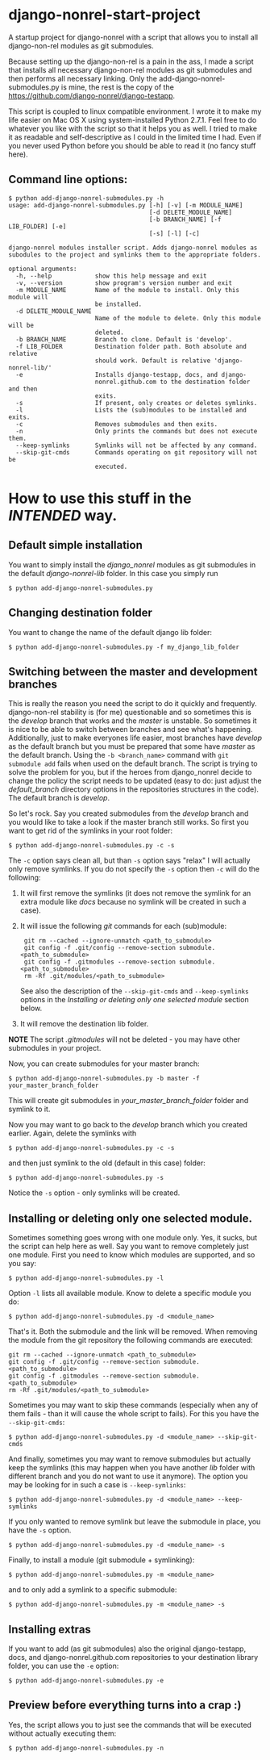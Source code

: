 django-nonrel-start-project
==================

A startup project for django-nonrel with a script that allows you to install all django-non-rel modules as git submodules.

Because setting up the django-non-rel is a pain in the ass, I made a script that installs all necessary django-non-rel modules as git submodules and then performs all necessary linking. Only the add-django-nonrel-submodules.py is mine, the rest is the copy of the https://github.com/django-nonrel/django-testapp.

This script is coupled to linux compatible environment. I wrote it to make my life easier on Mac OS X using system-installed Python 2.7.1. Feel free to do whatever you like with the script so that it helps you as well. I tried to make it as readable and self-descriptive as I could in the limited time I had. Even if you never used Python before you should be able to read it (no fancy stuff here).

Command line options:
---------------------

    $ python add-django-nonrel-submodules.py -h
    usage: add-django-nonrel-submodules.py [-h] [-v] [-m MODULE_NAME]
                                           [-d DELETE_MODULE_NAME]
                                           [-b BRANCH_NAME] [-f LIB_FOLDER] [-e]
                                           [-s] [-l] [-c]

    django-nonrel modules installer script. Adds django-nonrel modules as
    subodules to the project and symlinks them to the appropriate folders.

    optional arguments:
      -h, --help            show this help message and exit
      -v, --version         show program's version number and exit
      -m MODULE_NAME        Name of the module to install. Only this module will
                            be installed.
      -d DELETE_MODULE_NAME
                            Name of the module to delete. Only this module will be
                            deleted.
      -b BRANCH_NAME        Branch to clone. Default is 'develop'.
      -f LIB_FOLDER         Destination folder path. Both absolute and relative
                            should work. Default is relative 'django-nonrel-lib/'
      -e                    Installs django-testapp, docs, and django-
                            nonrel.github.com to the destination folder and then
                            exits.
      -s                    If present, only creates or deletes symlinks.
      -l                    Lists the (sub)modules to be installed and exits.
      -c                    Removes submodules and then exits.
      -n                    Only prints the commands but does not execute them.
	  --keep-symlinks       Symlinks will not be affected by any command.
	  --skip-git-cmds       Commands operating on git repository will not be
	                        executed.


# How to use this stuff in the *INTENDED* way.

## Default simple installation
You want to simply install the _django_nonrel_ modules as git submodules in the default _django-nonrel-lib_ folder. In this case you simply run

    $ python add-django-nonrel-submodules.py

## Changing destination folder
You want to change the name of the default django lib folder:

    $ python add-django-nonrel-submodules.py -f my_django_lib_folder

## Switching between the master and development branches
This is really the reason you need the script to do it quickly and frequently. django-non-rel stability is (for me) questionable and so sometimes this is the _develop_ branch that works and the _master_ is unstable. So sometimes it is nice to be able to switch between branches and see what's happening. Additionally, just to make everyones life easier, most branches have _develop_ as the default branch but you must be prepared that some have _master_ as the default branch. Using the `-b <branch_name>` command with `git submodule add` fails when used on the default branch. The script is trying to solve the problem for you, but if the heroes from django_nonrel decide to change the policy the script needs to be updated (easy to do: just adjust the _default_branch_ directory options in the repositories structures in the code).
The default branch is _develop_.

So let's rock. Say you created submodules from the _develop_ branch and you would like to take a look if the master branch still works. So first you want to get rid of the symlinks in your root folder:

    $ python add-django-nonrel-submodules.py -c -s

The `-c` option says clean all, but than `-s` option says "relax" I will actually only remove symlinks. If you do not specify the `-s` option then `-c` will do the following:

1. It will first remove the symlinks (it does not remove the symlink for an extra module like _docs_ because no symlink will be created in such a case).

2. It will issue the following _git_ commands for each (sub)module:

        git rm --cached --ignore-unmatch <path_to_submodule>
        git config -f .git/config --remove-section submodule.<path_to_submodule>
        git config -f .gitmodules --remove-section submodule.<path_to_submodule>
        rm -Rf .git/modules/<path_to_submodule>

    See also the description of the `--skip-git-cmds` and `--keep-symlinks` options in the _Installing or deleting only one selected module_ section below.

3. It will remove the destination lib folder.

**NOTE** The script _.gitmodules_ will not be deleted - you may have other submodules in your project.

Now, you can create submodules for your master branch:

    $ python add-django-nonrel-submodules.py -b master -f your_master_branch_folder

This will create git submodules in _your_master_branch_folder_ folder and symlink to it.

Now you may want to go back to the _develop_ branch which you created earlier. Again, delete the symlinks with

    $ python add-django-nonrel-submodules.py -c -s

and then just symlink to the old (default in this case) folder:

    $ python add-django-nonrel-submodules.py -s

Notice the `-s` option - only symlinks will be created.

## Installing or deleting only one selected module.
Sometimes something goes wrong with one module only. Yes, it sucks, but the script can help here as well.
Say you want to remove completely just one module. First you need to know which modules are supported, and so you say:

    $ python add-django-nonrel-submodules.py -l

Option `-l` lists all available module. Know to delete a specific module you do:

    $ python add-django-nonrel-submodules.py -d <module_name>

That's it. Both the submodule and the link will be removed. When removing the module from the git repository the following commands are executed:

    git rm --cached --ignore-unmatch <path_to_submodule>
	git config -f .git/config --remove-section submodule.<path_to_submodule>
	git config -f .gitmodules --remove-section submodule.<path_to_submodule>
    rm -Rf .git/modules/<path_to_submodule>

Sometimes you may want to skip these commands (especially when any of them fails - than it will cause the whole script to fails). For this you have the
`--skip-git-cmds`:

    $ python add-django-nonrel-submodules.py -d <module_name> --skip-git-cmds

And finally, sometimes you may want to remove submodules but actually keep the symlinks (this may happen when you have another _lib_ folder with different branch and you do not want to use it anymore). The option you may be looking for in such a case is `--keep-symlinks`:

    $ python add-django-nonrel-submodules.py -d <module_name> --keep-symlinks

If you only wanted to remove symlink but leave the submodule in place, you have the `-s` option.

    $ python add-django-nonrel-submodules.py -d <module_name> -s

Finally, to install a module (git submodule + symlinking):

    $ python add-django-nonrel-submodules.py -m <module_name>

and to only add a symlink to a specific submodule:

    $ python add-django-nonrel-submodules.py -m <module_name> -s

## Installing extras
If you want to add (as git submodules) also the original django-testapp, docs, and django-nonrel.github.com repositories to your destination library folder, you can use the `-e` option:

    $ python add-django-nonrel-submodules.py -e

## Preview before everything turns into a crap :)
Yes, the script allows you to just see the commands that will be executed without actually executing them:

    $ python add-django-nonrel-submodules.py -n
